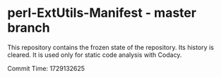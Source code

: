# perl-ExtUtils-Manifest - master branch

This repository contains the frozen state of the repository.
Its history is cleared. It is used only for static code
analysis with Codacy.

Commit Time: 1729132625